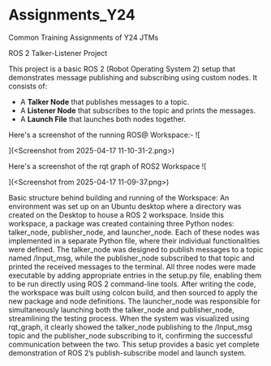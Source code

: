 # Assignments_Y24
Common Training Assignments of Y24 JTMs

ROS 2 Talker-Listener Project

This project is a basic ROS 2 (Robot Operating System 2) setup that demonstrates message publishing and subscribing using custom nodes. It consists of:

- A **Talker Node** that publishes messages to a topic.
- A **Listener Node** that subscribes to the topic and prints the messages.
- A **Launch File** that launches both nodes together.

Here's a screenshot of the running ROS@ Workspace:-
![
    
](<Screenshot from 2025-04-17 11-10-31-2.png>)

Here's a screenshot of the rqt graph of ROS2 Workspace
![
    
](<Screenshot from 2025-04-17 11-09-37.png>)

Basic  structure behind building and running of the Workspace:
An environment was set up on an Ubuntu desktop where a directory was created on the Desktop to house a ROS 2 workspace. Inside this workspace, a package was created containing three Python nodes: talker_node, publisher_node, and launcher_node. Each of these nodes was implemented in a separate Python file, where their individual functionalities were defined. The talker_node was designed to publish messages to a topic named /Input_msg, while the publisher_node subscribed to that topic and printed the received messages to the terminal. All three nodes were made executable by adding appropriate entries in the setup.py file, enabling them to be run directly using ROS 2 command-line tools. After writing the code, the workspace was built using colcon build, and then sourced to apply the new package and node definitions. The launcher_node was responsible for simultaneously launching both the talker_node and publisher_node, streamlining the testing process. When the system was visualized using rqt_graph, it clearly showed the talker_node publishing to the /Input_msg topic and the publisher_node subscribing to it, confirming the successful communication between the two. This setup provides a basic yet complete demonstration of ROS 2’s publish-subscribe model and launch system.



